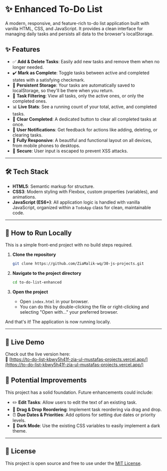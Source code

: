 
# ✨ Enhanced To-Do List

A modern, responsive, and feature-rich to-do list application built with vanilla HTML, CSS, and JavaScript. It provides a clean interface for managing daily tasks and persists all data to the browser's localStorage.

## ✨ Features

- ✅ **Add & Delete Tasks**: Easily add new tasks and remove them when no longer needed.
- ✔️ **Mark as Complete**: Toggle tasks between active and completed states with a satisfying checkmark.
- 💾 **Persistent Storage**: Your tasks are automatically saved to localStorage, so they'll be there when you return.
- 🧩 **Task Filtering**: View all tasks, only the active ones, or only the completed ones.
- 📊 **Live Stats**: See a running count of your total, active, and completed tasks.
- 🧹 **Clear Completed**: A dedicated button to clear all completed tasks at once.
- 🔔 **User Notifications**: Get feedback for actions like adding, deleting, or clearing tasks.
- 📱 **Fully Responsive**: A beautiful and functional layout on all devices, from mobile phones to desktops.
- 🔐 **Secure**: User input is escaped to prevent XSS attacks.

---

## 🛠️ Tech Stack

- **HTML5**: Semantic markup for structure.
- **CSS3**: Modern styling with Flexbox, custom properties (variables), and animations.
- **JavaScript (ES6+)**: All application logic is handled with vanilla JavaScript, organized within a `TodoApp` class for clean, maintainable code.

---

## 🚀 How to Run Locally

This is a simple front-end project with no build steps required.

1. **Clone the repository**
   ```bash
   git clone https://github.com/ZiaMalik-wq/30-js-projects.git
   ```

2. **Navigate to the project directory**
   ```bash
   cd to-do-list-enhanced
   ```

3. **Open the project**
   - Open `index.html` in your browser.
   - You can do this by double-clicking the file or right-clicking and selecting "Open with..." your preferred browser.

And that's it! The application is now running locally.

---


## 🚀 Live Demo

Check out the live version here:  
🔗 [https://to-do-list-kbwy5h41f-zia-ul-mustafas-projects.vercel.app/](https://to-do-list-kbwy5h41f-zia-ul-mustafas-projects.vercel.app/)

## 🌱 Potential Improvements

This project has a solid foundation. Future enhancements could include:

- ✏️ **Edit Tasks**: Allow users to edit the text of an existing task.
- 🧲 **Drag & Drop Reordering**: Implement task reordering via drag and drop.
- ⏰ **Due Dates & Priorities**: Add options for setting due dates or priority levels.
- 🌙 **Dark Mode**: Use the existing CSS variables to easily implement a dark theme.

---

## 📄 License

This project is open source and free to use under the [MIT License](https://opensource.org/licenses/MIT).
